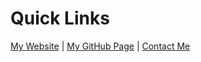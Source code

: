 # Quick Links

[My Website](https://rickysegura.dev/) | [My GitHub Page](https://rickysegura.github.io/) | [Contact Me](https://www.rickysegura.dev/contact)
